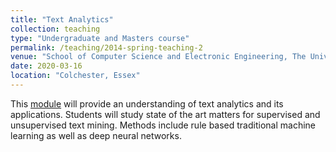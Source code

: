 ```yaml
---
title: "Text Analytics"
collection: teaching
type: "Undergraduate and Masters course"
permalink: /teaching/2014-spring-teaching-2
venue: "School of Computer Science and Electronic Engineering, The University of Essex"
date: 2020-03-16
location: "Colchester, Essex"
---
```


This [module](https://www1.essex.ac.uk/modules/Default.aspx?coursecode=CE807) will provide an understanding of text analytics and its applications. Students will study state of the art matters for supervised and unsupervised text mining. Methods include rule based traditional machine learning as well as deep neural networks.
